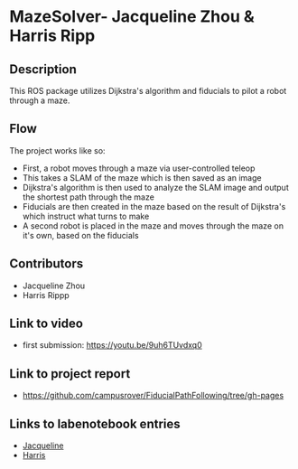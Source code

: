 # MazeSolver- Jacqueline Zhou & Harris Ripp

## Description
This ROS package utilizes Dijkstra's algorithm and fiducials to pilot a robot through a maze.

## Flow
The project works like so:
* First, a robot moves through a maze via user-controlled teleop
* This takes a SLAM of the maze which is then saved as an image
* Dijkstra's algorithm is then used to analyze the SLAM image and output the shortest path through the maze
* Fiducials are then created in the maze based on the result of Dijkstra's which instruct what turns to make
* A second robot is placed in the maze and moves through the maze on it's own, based on the fiducials

## Contributors
* Jacqueline Zhou
* Harris Rippp

## Link to video
* first submission: https://youtu.be/9uh6TUvdxq0

## Link to project report
* https://github.com/campusrover/FiducialPathFollowing/tree/gh-pages

## Links to labenotebook entries
* [Jacqueline](https://github.com/campusrover/labnotebook/blob/master/faq/camera_pitch.md)
* [Harris](https://github.com/campusrover/labnotebook/blob/master/faq/edgeDetection.md)

